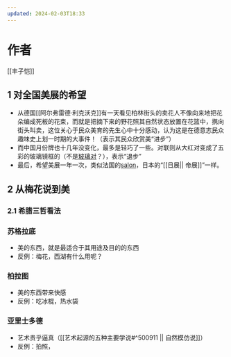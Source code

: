 ```yaml
---
updated: 2024-02-03T18:33
---
```

# 作者
[[丰子恺]]

## 1 对全国美展的希望
- 从德国[[阿尔弗雷德·利克沃克]]有一天看见柏林街头的卖花人不像向来地把花朵编成死板的花束，而就是把摘下来的野花照其自然状态放置在花篮中，携向街头叫卖，这位关心于民众美育的先生心中十分感动，认为这是在德意志民众趣味史上划一时期的大事件！（表示其民众欣赏美“进步”）
- 而中国月份牌也十几年没变化，最多是轻巧了一些。对联则从大红对变成了五彩的玻璃镜框的（不是[玻璃对](https://baijiahao.baidu.com/s?id=1623643635419616058&wfr=spider&for=pc)？），表示“退步”
- 最后，希望美展一年一次，类似法国的[salon](https://baike.baidu.com/item/%E6%B2%99%E9%BE%99%E7%BE%8E%E5%B1%95/7051425?fr=ge_ala)，日本的“[[日展|| 帝展]]”一样。

## 2 从梅花说到美
### 2.1 希腊三哲看法
 ### 苏格拉底
 - 美的东西，就是最适合于其用途及目的的东西
 - 反例：梅花，西湖有什么用呢？
 ### 柏拉图
- 美的东西带来快感
- 反例：吃冰棍，热水袋
 ### 亚里士多德
- 艺术贵乎逼真（[[艺术起源的五种主要学说#^500911 || 自然模仿说]]）
- 反例：拍照，